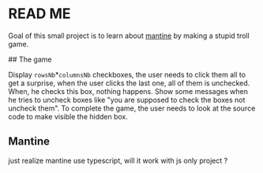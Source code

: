 # READ ME

Goal of this small project is to learn about [mantine](https://mantine.dev) by
making a stupid troll game.

## The game

Display `rowsNb`*`columnsNb` checkboxes, the user needs to click them all to get
a surprise, when the user clicks the last one, all of them is unchecked. When,
he checks this box, nothing happens. Show some messages when he tries to uncheck
boxes like "you are supposed to check the boxes not uncheck them". To complete
the game, the user needs to look at the source code to make visible the hidden box.

## Mantine

just realize mantine use typescript, will it work with js only project ?
